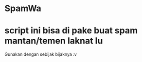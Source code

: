# SpamWa
# script ini bisa di pake buat spam mantan/temen laknat lu
Gunakan dengan sebijak bijaknya :v
